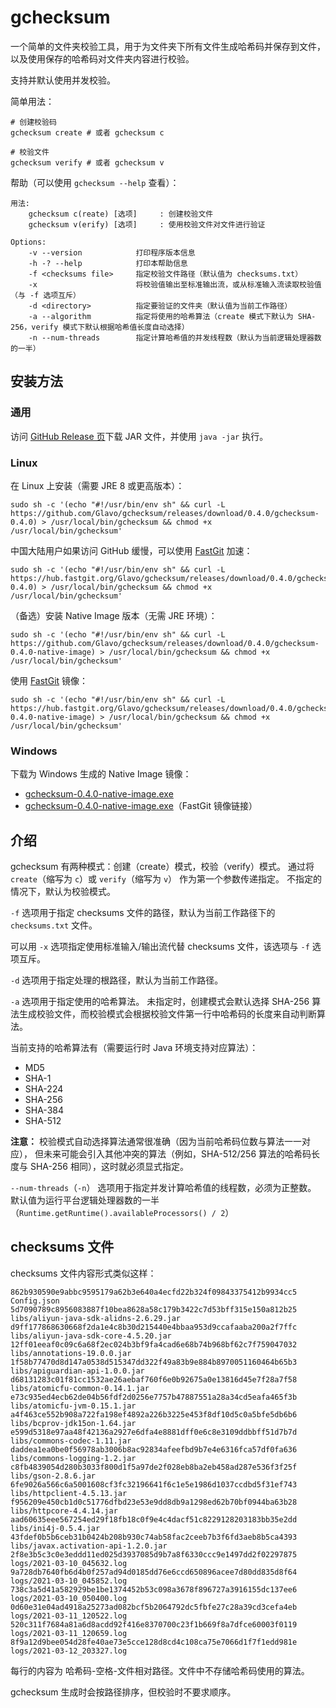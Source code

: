# gchecksum

一个简单的文件夹校验工具，用于为文件夹下所有文件生成哈希码并保存到文件，
以及使用保存的哈希码对文件夹内容进行校验。

支持并默认使用并发校验。

简单用法：
```
# 创建校验码
gchecksum create # 或者 gchecksum c

# 校验文件
gchecksum verify # 或者 gchecksum v
```

帮助（可以使用 `gchecksum --help` 查看）：
```
用法:
    gchecksum c(reate) [选项]     : 创建校验文件
    gchecksum v(erify) [选项]     : 使用校验文件对文件进行验证

Options:
    -v --version            打印程序版本信息
    -h -? --help            打印本帮助信息
    -f <checksums file>     指定校验文件路径（默认值为 checksums.txt）
    -x                      将校验值输出至标准输出流，或从标准输入流读取校验值（与 -f 选项互斥）
    -d <directory>          指定要验证的文件夹（默认值为当前工作路径）
    -a --algorithm          指定将使用的哈希算法（create 模式下默认为 SHA-256，verify 模式下默认根据哈希值长度自动选择）
    -n --num-threads        指定计算哈希值的并发线程数（默认为当前逻辑处理器数的一半）
```

## 安装方法

### 通用

访问 [GitHub Release 页](https://github.com/Glavo/gchecksum/releases)下载 JAR 文件，并使用 `java -jar` 执行。

### Linux

在 Linux 上安装（需要 JRE 8 或更高版本）：

```shell
sudo sh -c '(echo "#!/usr/bin/env sh" && curl -L https://github.com/Glavo/gchecksum/releases/download/0.4.0/gchecksum-0.4.0) > /usr/local/bin/gchecksum && chmod +x /usr/local/bin/gchecksum'
```

中国大陆用户如果访问 GitHub 缓慢，可以使用 [FastGit](http://fastgit.org/) 加速：

```shell
sudo sh -c '(echo "#!/usr/bin/env sh" && curl -L https://hub.fastgit.org/Glavo/gchecksum/releases/download/0.4.0/gchecksum-0.4.0) > /usr/local/bin/gchecksum && chmod +x /usr/local/bin/gchecksum'
```

（备选）安装 Native Image 版本（无需 JRE 环境）：

```shell
sudo sh -c '(echo "#!/usr/bin/env sh" && curl -L https://github.com/Glavo/gchecksum/releases/download/0.4.0/gchecksum-0.4.0-native-image) > /usr/local/bin/gchecksum && chmod +x /usr/local/bin/gchecksum'
```

使用 [FastGit](http://fastgit.org/) 镜像：

```shell
sudo sh -c '(echo "#!/usr/bin/env sh" && curl -L https://hub.fastgit.org/Glavo/gchecksum/releases/download/0.4.0/gchecksum-0.4.0-native-image) > /usr/local/bin/gchecksum && chmod +x /usr/local/bin/gchecksum'
```

### Windows

下载为 Windows 生成的 Native Image 镜像：

* [gchecksum-0.4.0-native-image.exe](https://github.com/Glavo/gchecksum/releases/download/0.4.0/gchecksum-0.4.0-native-image.exe)
* [gchecksum-0.4.0-native-image.exe](https://hub.fastgit.org/Glavo/gchecksum/releases/download/0.4.0/gchecksum-0.4.0-native-image.exe)（FastGit 镜像链接）

## 介绍

gchecksum 有两种模式：创建（create）模式，校验（verify）模式。
通过将 `create`（缩写为 `c`）或 `verify`（缩写为 `v`） 作为第一个参数传递指定。
不指定的情况下，默认为校验模式。

`-f` 选项用于指定 checksums 文件的路径，默认为当前工作路径下的 `checksums.txt` 文件。

可以用 `-x` 选项指定使用标准输入/输出流代替 checksums 文件，该选项与 `-f` 选项互斥。

`-d` 选项用于指定处理的根路径，默认为当前工作路径。

`-a` 选项用于指定使用的哈希算法。
未指定时，创建模式会默认选择 SHA-256 算法生成校验文件，而校验模式会根据校验文件第一行中哈希码的长度来自动判断算法。

当前支持的哈希算法有（需要运行时 Java 环境支持对应算法）：

* MD5
* SHA-1
* SHA-224
* SHA-256
* SHA-384
* SHA-512

**注意：** 校验模式自动选择算法通常很准确（因为当前哈希码位数与算法一一对应），
但未来可能会引入其他冲突的算法（例如，SHA-512/256 算法的哈希码长度与 SHA-256 相同），这时就必须显式指定。

`--num-threads`（`-n`） 选项用于指定并发计算哈希值的线程数，必须为正整数。
默认值为运行平台逻辑处理器数的一半（`Runtime.getRuntime().availableProcessors() / 2`）

## checksums 文件

checksums 文件内容形式类似这样：
```
862b930590e9abbc9595179a62b3e640a4ecfd22b324f09843375412b9934cc5 Config.json
5d7090789c8956083887f10bea8628a58c179b3422c7d53bff315e150a812b25 libs/aliyun-java-sdk-alidns-2.6.29.jar
d9ff177868630668f2da1e4c8b30d215440e4bbaa953d9ccafaaba200a2f7ffc libs/aliyun-java-sdk-core-4.5.20.jar
12ff01eeaf0c09c6a68f2ec024b3bf9fa4cad6e68b74b968bf62c7f759047032 libs/annotations-19.0.0.jar
1f58b77470d8d147a0538d515347dd322f49a83b9e884b8970051160464b65b3 libs/apiguardian-api-1.0.0.jar
d68131283c01f81cc1532ae26aebaf760f6e0b92675a0e13816d45e7f28a7f58 libs/atomicfu-common-0.14.1.jar
e73c935ed4ecb62de04b56fdf2d0256e7757b47887551a28a34cd5eafa465f3b libs/atomicfu-jvm-0.15.1.jar
a4f463ce552b908a722fa198ef4892a226b3225e453f8df10d5c0a5bfe5db6b6 libs/bcprov-jdk15on-1.64.jar
e599d5318e97aa48f42136a2927e6dfa4e8881dff0e6c8e3109ddbbff51d7b7d libs/commons-codec-1.11.jar
daddea1ea0be0f56978ab3006b8ac92834afeefbd9b7e4e6316fca57df0fa636 libs/commons-logging-1.2.jar
c8fb4839054d280b3033f800d1f5a97de2f028eb8ba2eb458ad287e536f3f25f libs/gson-2.8.6.jar
6fe9026a566c6a5001608cf3fc32196641f6c1e5e1986d1037ccdbd5f31ef743 libs/httpclient-4.5.13.jar
f956209e450cb1d0c51776dfbd23e53e9dd8db9a1298ed62b70bf0944ba63b28 libs/httpcore-4.4.14.jar
aad60635eee567254ed29f18fb18c0f9e4c4dacf51c8229128203183bb35e2dd libs/ini4j-0.5.4.jar
43fdef0b5b6ceb31b0424b208b930c74ab58fac2ceeb7b3f6fd3aeb8b5ca4393 libs/javax.activation-api-1.2.0.jar
2f8e3b5c3c0e3eddd11ed025d3937085d9b7a8f6330ccc9e1497dd2f02297875 logs/2021-03-10_045632.log
9a728db7640fb6d4b0f257ad94d0185dd76e6ccd650896acee7d80dd835d8f64 logs/2021-03-10_045852.log
738c3a5d41a582929be1be1374452b53c098a3678f896727a3916155dc137ee6 logs/2021-03-10_050400.log
0d60e31e04ad4918a25273ad082bcf5b2064792dc5fbfe27c28a39cd3cefa4eb logs/2021-03-11_120522.log
520c311f7684a81a6d8acdd92f416e8370700c23f1b669f8a7dfce60003f0119 logs/2021-03-11_120659.log
8f9a12d9bee054d28fe40ae73e5cce128d8cd4c108ca75e7066d1f7f1edd981e logs/2021-03-12_203327.log
```

每行的内容为 哈希码-空格-文件相对路径。文件中不存储哈希码使用的算法。

gchecksum 生成时会按路径排序，但校验时不要求顺序。